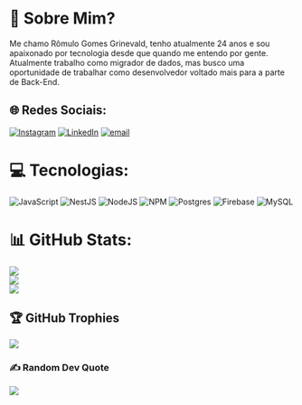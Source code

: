 # 💫 Sobre Mim?
Me chamo Rômulo Gomes Grinevald, tenho atualmente 24 anos e sou apaixonado por tecnologia desde que quando me entendo por gente.<br>Atualmente trabalho como migrador de dados, mas busco uma oportunidade de trabalhar como desenvolvedor voltado mais para a parte de Back-End.


## 🌐 Redes Sociais:
[![Instagram](https://img.shields.io/badge/Instagram-%23E4405F.svg?logo=Instagram&logoColor=white)](https://instagram.com/rggrinevald) [![LinkedIn](https://img.shields.io/badge/LinkedIn-%230077B5.svg?logo=linkedin&logoColor=white)](https://linkedin.com/in/romulo-grinevald) [![email](https://img.shields.io/badge/Email-D14836?logo=gmail&logoColor=white)](mailto:romulogrinevald.dev@gmail.com) 

# 💻 Tecnologias:
![JavaScript](https://img.shields.io/badge/javascript-%23323330.svg?style=flat&logo=javascript&logoColor=%23F7DF1E) ![NestJS](https://img.shields.io/badge/nestjs-%23E0234E.svg?style=flat&logo=nestjs&logoColor=white) ![NodeJS](https://img.shields.io/badge/node.js-6DA55F?style=flat&logo=node.js&logoColor=white) ![NPM](https://img.shields.io/badge/NPM-%23CB3837.svg?style=flat&logo=npm&logoColor=white) ![Postgres](https://img.shields.io/badge/postgres-%23316192.svg?style=flat&logo=postgresql&logoColor=white) ![Firebase](https://img.shields.io/badge/firebase-a08021?style=flat&logo=firebase&logoColor=ffcd34) ![MySQL](https://img.shields.io/badge/mysql-4479A1.svg?style=flat&logo=mysql&logoColor=white)
# 📊 GitHub Stats:
![](https://github-readme-stats.vercel.app/api?username=rggrinevald&theme=dark&hide_border=false&include_all_commits=false&count_private=false)<br/>
![](https://nirzak-streak-stats.vercel.app/?user=rggrinevald&theme=dark&hide_border=false)<br/>
![](https://github-readme-stats.vercel.app/api/top-langs/?username=rggrinevald&theme=dark&hide_border=false&include_all_commits=false&count_private=false&layout=compact)

## 🏆 GitHub Trophies
![](https://github-profile-trophy.vercel.app/?username=rggrinevald&theme=tokyonight&no-frame=true&no-bg=false&margin-w=4)

### ✍️ Random Dev Quote
![](https://quotes-github-readme.vercel.app/api?type=horizontal&theme=tokyonight)
